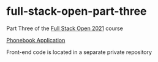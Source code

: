 # full-stack-open-part-three
Part Three of the [Full Stack Open 2021](https://fullstackopen.com/en/) course

[Phonebook Application](https://agile-fortress-89625.herokuapp.com/)

Front-end code is located in a separate private repository
